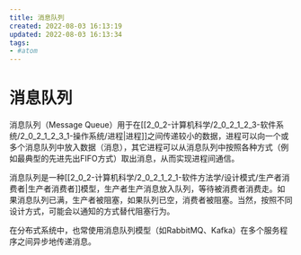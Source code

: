 ```yaml
---
title: 消息队列
created: 2022-08-03 16:13:19
updated: 2022-08-03 16:13:34
tags: 
- #atom
---
```

# 消息队列

消息队列（Message Queue）用于在[[2_0_2-计算机科学/2_0_2_1_2_3-软件系统/2_0_2_1_2_3_1-操作系统/进程|进程]]之间传递较小的数据，进程可以向一个或多个消息队列中放入数据（消息），其它进程可以从消息队列中按照各种方式（例如最典型的先进先出FIFO方式）取出消息，从而实现进程间通信。

消息队列是一种[[2_0_2-计算机科学/2_0_2_1_2_1-软件方法学/设计模式/生产者消费者|生产者消费者]]模型，生产者生产消息放入队列，等待被消费者消费走。如果消息队列已满，生产者被阻塞，如果队列已空，消费者被阻塞。当然，按照不同设计方式，可能会以通知的方式替代阻塞行为。

在分布式系统中，也常使用消息队列模型（如RabbitMQ、Kafka）在多个服务程序之间异步地传递消息。
